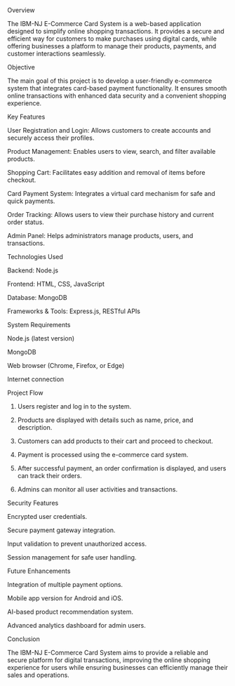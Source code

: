 
Overview

The IBM-NJ E-Commerce Card System is a web-based application designed to simplify online shopping transactions. It provides a secure and efficient way for customers to make purchases using digital cards, while offering businesses a platform to manage their products, payments, and customer interactions seamlessly.

Objective

The main goal of this project is to develop a user-friendly e-commerce system that integrates card-based payment functionality. It ensures smooth online transactions with enhanced data security and a convenient shopping experience.

Key Features

User Registration and Login: Allows customers to create accounts and securely access their profiles.

Product Management: Enables users to view, search, and filter available products.

Shopping Cart: Facilitates easy addition and removal of items before checkout.

Card Payment System: Integrates a virtual card mechanism for safe and quick payments.

Order Tracking: Allows users to view their purchase history and current order status.

Admin Panel: Helps administrators manage products, users, and transactions.


Technologies Used

Backend: Node.js

Frontend: HTML, CSS, JavaScript

Database: MongoDB

Frameworks & Tools: Express.js, RESTful APIs


System Requirements

Node.js (latest version)

MongoDB

Web browser (Chrome, Firefox, or Edge)

Internet connection


Project Flow

1. Users register and log in to the system.


2. Products are displayed with details such as name, price, and description.


3. Customers can add products to their cart and proceed to checkout.


4. Payment is processed using the e-commerce card system.


5. After successful payment, an order confirmation is displayed, and users can track their orders.


6. Admins can monitor all user activities and transactions.



Security Features

Encrypted user credentials.

Secure payment gateway integration.

Input validation to prevent unauthorized access.

Session management for safe user handling.


Future Enhancements

Integration of multiple payment options.

Mobile app version for Android and iOS.

AI-based product recommendation system.

Advanced analytics dashboard for admin users.


Conclusion

The IBM-NJ E-Commerce Card System aims to provide a reliable and secure platform for digital transactions, improving the online shopping experience for users while ensuring businesses can efficiently manage their sales and operations.
